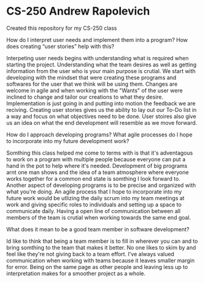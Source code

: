 # CS-250 Andrew Rapolevich
Created this repository for my CS-250 class

How do I interpret user needs and implement them into a program? How does creating “user stories” help with this?

Interpeting user needs begins with understanding what is required when starting the project. Understanding what the team desires as well as getting
information from the user who is your main purpose is crutial. We start with developing with the mindset that were creating these programs and softwares
for the user that we think will be using them. Changes are welcome in agile and when working with the "Wants" of the user were inclined to change and 
tailor our creations to what they desire. Implementation is just going in and putting into motion the feedback we are reciving. Creating user stories gives
us the ability to lay out our To-Do list in a way and focus on what objectives need to be done. User stoires also give us an idea on what the end development
will resemble as we move forward.

How do I approach developing programs? What agile processes do I hope to incorporate into my future development work?

Somthing this class helped me come to terms with is that it's adventagous to work on a program with multiple people because everyone can put a hand in the pot
to help where it's needed. Development of big programs arnt one man shows and the idea of a team atmosphere where everyone works together for a common end state
is somthing I look forward to. Another aspect of developing programs is to be precise and organized with what you're doing. An agile process that I hope to
incorporate into my future work would be utlizing the daily scrum into my team meetings at work and giving specific roles to individuals and setting up a space to
communicate daily. Having a open line of communication between all members of the team is crutial when working towards the same end goal. 

What does it mean to be a good team member in software development?

Id like to think that being a team member is to fill in wherever you can and to bring somthing to the team that makes it better. No one likes to skim by and 
feel like they're not giving back to a team effort. I've always valued communication when working with teams because it leaves smaller margin for error. Being
on the same page as other people and leaving less up to interpretation makes for a smoother project as a whole. 
